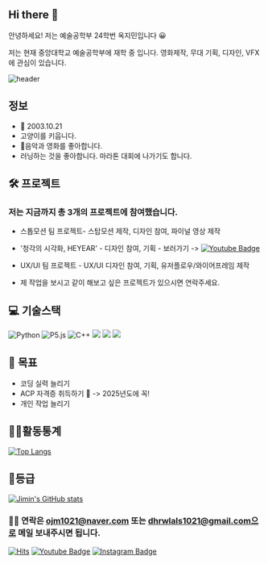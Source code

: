 ## Hi there 👋

안녕하세요! 저는 예술공학부 24학번 옥지민입니다 😀


저는 현재 중앙대학교 예술공학부에 재학 중 입니다. 
영화제작, 무대 기획, 디자인, VFX에 관심이 있습니다.

![header](https://capsule-render.vercel.app/api?type=wave&color=auto&height=300&section=header&text=Hi%20I%20AM%20Jimin&fontSize=90)

## 정보
- 🎂 2003.10.21
- 고양이를 키웁니다.
- 👀음악과 영화를 좋아합니다.
- 러닝하는 것을 좋아합니다. 마라톤 대회에 나가기도 합니다.

## 🛠 프로젝트
###  저는 지금까지 총 3개의 프로젝트에 참여했습니다.
- 스톱모션 팀 프로젝트- 스탑모션 제작, 디자인 참여, 파이널 영상 제작
- '청각의 시각화, HEYEAR' - 디자인 참여, 기획 - 보러가기 -> [![Youtube Badge](https://img.shields.io/badge/Youtube-ff0000?style=flat-square&logo=youtube&link=https://www.youtube.com/watch?v=Mjarsi7XNoo)](https://www.youtube.com/watch?v=Mjarsi7XNoo) 
- <OASIS> UX/UI 팀 프로젝트 - UX/UI 디자인 참여, 기획, 유저플로우/와이어프레임 제작
  
- 제 작업을 보시고 같이 해보고 싶은 프로젝트가 있으시면 연락주세요.


 ## 💻 기술스택
![Python](https://img.shields.io/badge/Python-14354C?style=for-the-badge&logo=python&logoColor=white)
![P5.js](https://img.shields.io/badge/p5%20js-ED225D?style=for-the-badge&logo=p5dotjs&logoColor=white)
![C++](https://img.shields.io/badge/C%2B%2B-00599C?style=for-the-badge&logo=c%2B%2B&logoColor=white)
<img src="https://img.shields.io/badge/adobe%20photoshop-%2331A8FF.svg?&style=for-the-badge&logo=adobe%20photoshop&logoColor=white" />
	  <img src="https://img.shields.io/badge/adobe%20illustrator-%23FF9A00.svg?&style=for-the-badge&logo=adobe%20illustrator&logoColor=black" />
	  <img src="https://img.shields.io/badge/adobe%20premiere%20pro-%239999FF.svg?&style=for-the-badge&logo=adobe%20premiere%20pro&logoColor=black" />

## 🌱 목표
- 코딩 실력 늘리기
- ACP 자격증 취득하기 🚗 -> 2025년도에 꼭!
- 개인 작업 늘리기

## 🧑‍💻활동통계
[![Top Langs](https://github-readme-stats.vercel.app/api/top-langs/?username=OkJimin)](https://github.com/anuraghazra/github-readme-stats)

## 🏅등급
[![Jimin's GitHub stats](https://github-readme-stats.vercel.app/api?username=OkJimin)](https://github.com/anuraghazra/github-readme-stats)

### 🙋‍♂️ 연락은 ojm1021@naver.com 또는 dhrwlals1021@gmail.com으로 메일 보내주시면 됩니다.
  
[![Hits](https://hits.seeyoufarm.com/api/count/incr/badge.svg?url=https%3A%2F%2Fgithub.com%2FOkJimin%2Fhit-counter&count_bg=%2379C83D&title_bg=%23555555&icon=&icon_color=%23E7E7E7&title=hits&edge_flat=false)](https://hits.seeyoufarm.com)
[![Youtube Badge](https://img.shields.io/badge/Youtube-ff0000?style=flat-square&logo=youtube&link=https://www.youtube.com/@dhrwlals1021)](https://www.youtube.com/@dhrwlals1021) 
[![Instagram Badge](https://img.shields.io/badge/-Instagram-dd2a7b?style=flat-square&logo=instagram&logoColor=white&link=https://www.instagram.com/okive_at/)](https://www.instagram.com/okive_at/) 

